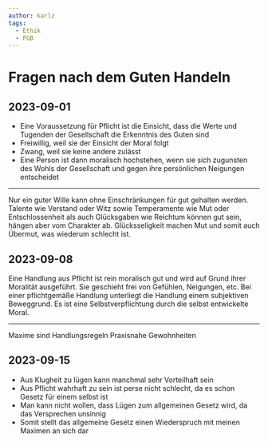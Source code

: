 ```yaml
---
author: karlz
tags:
  - Ethik
  - FGB
---
```


# Fragen nach dem Guten Handeln

## 2023-09-01

- Eine Voraussetzung für Pflicht ist die Einsicht, dass die Werte und Tugenden der Gesellschaft die Erkenntnis des Guten sind
- Freiwillig, weil sie der Einsicht der Moral folgt
- Zwang, weil sie keine andere zulässt
- Eine Person ist dann moralisch hochstehen, wenn sie sich zugunsten des Wohls der Gesellschaft und gegen ihre persönlichen Neigungen entscheidet

- - -

Nur ein guter Wille kann ohne Einschränkungen für gut gehalten werden.
Talente wie Verstand oder Witz sowie Temperamente wie Mut oder Entschlossenheit als auch Glücksgaben wie Reichtum können gut sein, hängen aber vom Charakter ab.
Glücksseligkeit machen Mut und somit auch Übermut, was wiederum schlecht ist.

## 2023-09-08

Eine Handlung aus Pflicht ist rein moralisch gut und wird  auf Grund ihrer Moralität ausgeführt. Sie geschieht frei von Gefühlen, Neigungen, etc.
Bei einer pflichtgemäße Handlung unterliegt die Handlung einem subjektiven Beweggrund. Es ist eine Selbstverpflichtung durch die selbst entwickelte Moral.

- - -

Maxime sind Handlungsregeln
Praxisnahe Gewohnheiten

## 2023-09-15

- Aus Klugheit zu lügen kann manchmal sehr Vorteilhaft sein
- Aus Pflicht wahrhaft zu sein ist perse nicht schlecht, da es schon Gesetz für einem selbst ist
- Man kann nicht wollen, dass Lügen zum allgemeinen Gesetz wird, da das Versprechen unsinnig
- Somit stellt das allgemeine Gesetz einen Wiederspruch mit meinen Maximen an sich dar
